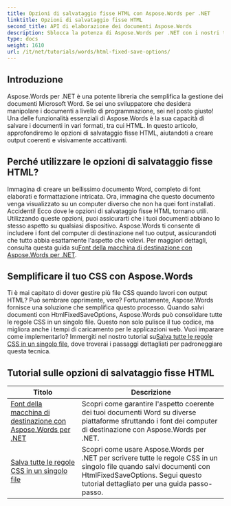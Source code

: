 ```yaml
---
title: Opzioni di salvataggio fisse HTML con Aspose.Words per .NET
linktitle: Opzioni di salvataggio fisse HTML
second_title: API di elaborazione dei documenti Aspose.Words
description: Sblocca la potenza di Aspose.Words per .NET con i nostri tutorial completi sulle opzioni di salvataggio fisse HTML. Impara a semplificare il flusso di lavoro dei tuoi documenti.
type: docs
weight: 1610
url: /it/net/tutorials/words/html-fixed-save-options/
---
```

## Introduzione

Aspose.Words per .NET è una potente libreria che semplifica la gestione dei documenti Microsoft Word. Se sei uno sviluppatore che desidera manipolare i documenti a livello di programmazione, sei nel posto giusto! Una delle funzionalità essenziali di Aspose.Words è la sua capacità di salvare i documenti in vari formati, tra cui HTML. In questo articolo, approfondiremo le opzioni di salvataggio fisse HTML, aiutandoti a creare output coerenti e visivamente accattivanti.

## Perché utilizzare le opzioni di salvataggio fisse HTML?

 Immagina di creare un bellissimo documento Word, completo di font elaborati e formattazione intricata. Ora, immagina che questo documento venga visualizzato su un computer diverso che non ha quei font installati. Accidenti! Ecco dove le opzioni di salvataggio fisse HTML tornano utili. Utilizzando queste opzioni, puoi assicurarti che i tuoi documenti abbiano lo stesso aspetto su qualsiasi dispositivo. Aspose.Words ti consente di includere i font del computer di destinazione nel tuo output, assicurandoti che tutto abbia esattamente l'aspetto che volevi. Per maggiori dettagli, consulta questa guida su[Font della macchina di destinazione con Aspose.Words per .NET](./target-machine-font/).

## Semplificare il tuo CSS con Aspose.Words

 Ti è mai capitato di dover gestire più file CSS quando lavori con output HTML? Può sembrare opprimente, vero? Fortunatamente, Aspose.Words fornisce una soluzione che semplifica questo processo. Quando salvi documenti con HtmlFixedSaveOptions, Aspose.Words può consolidare tutte le regole CSS in un singolo file. Questo non solo pulisce il tuo codice, ma migliora anche i tempi di caricamento per le applicazioni web. Vuoi imparare come implementarlo? Immergiti nel nostro tutorial su[Salva tutte le regole CSS in un singolo file](./save-all-css-rules-in-single-file/), dove troverai i passaggi dettagliati per padroneggiare questa tecnica.

 ## Tutorial sulle opzioni di salvataggio fisse HTML
| Titolo | Descrizione |
| --- | --- |
| [Font della macchina di destinazione con Aspose.Words per .NET](./target-machine-font/) | Scopri come garantire l'aspetto coerente dei tuoi documenti Word su diverse piattaforme sfruttando i font dei computer di destinazione con Aspose.Words per .NET. |
| [Salva tutte le regole CSS in un singolo file](./save-all-css-rules-in-single-file/) | Scopri come usare Aspose.Words per .NET per scrivere tutte le regole CSS in un singolo file quando salvi documenti con HtmlFixedSaveOptions. Segui questo tutorial dettagliato per una guida passo-passo. |